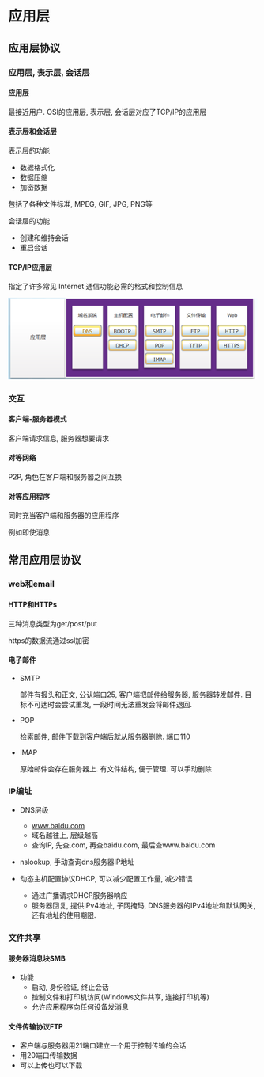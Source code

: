 # 应用层

## 应用层协议

### 应用层, 表示层, 会话层

#### 应用层

最接近用户. OSI的应用层, 表示层, 会话层对应了TCP/IP的应用层

#### 表示层和会话层

表示层的功能

* 数据格式化
* 数据压缩
* 加密数据

包括了各种文件标准, MPEG, GIF, JPG, PNG等

会话层的功能

* 创建和维持会话
* 重启会话

#### TCP/IP应用层

 指定了许多常见 Internet 通信功能必需的格式和控制信息 

![1572788542262](2019-11-03-ch10应用层.assets/1572788542262.png)

### 交互

#### 客户端-服务器模式

客户端请求信息, 服务器想要请求

#### 对等网络

P2P, 角色在客户端和服务器之间互换

#### 对等应用程序

同时充当客户端和服务器的应用程序

例如即使消息

## 常用应用层协议

### web和email

#### HTTP和HTTPs

三种消息类型为get/post/put

https的数据流通过ssl加密

#### 电子邮件

* SMTP

  邮件有报头和正文, 公认端口25, 客户端把邮件给服务器, 服务器转发邮件. 目标不可达时会尝试重发, 一段时间无法重发会将邮件退回.

* POP

  检索邮件, 邮件下载到客户端后就从服务器删除. 端口110

* IMAP

  原始邮件会存在服务器上. 有文件结构, 便于管理. 可以手动删除

### IP编址

* DNS层级
  * www.baidu.com
  * 域名越往上, 层级越高
  * 查询IP, 先查.com, 再查baidu.com, 最后查www.baidu.com
* nslookup, 手动查询dns服务器IP地址

* 动态主机配置协议DHCP, 可以减少配置工作量, 减少错误
  * 通过广播请求DHCP服务器响应
  * 服务器回复, 提供IPv4地址, 子网掩码, DNS服务器的IPv4地址和默认网关, 还有地址的使用期限.

### 文件共享

#### 服务器消息块SMB

* 功能
  * 启动, 身份验证, 终止会话
  * 控制文件和打印机访问(Windows文件共享, 连接打印机等)
  * 允许应用程序向任何设备发消息

#### 文件传输协议FTP

* 客户端与服务器用21端口建立一个用于控制传输的会话
* 用20端口传输数据
* 可以上传也可以下载